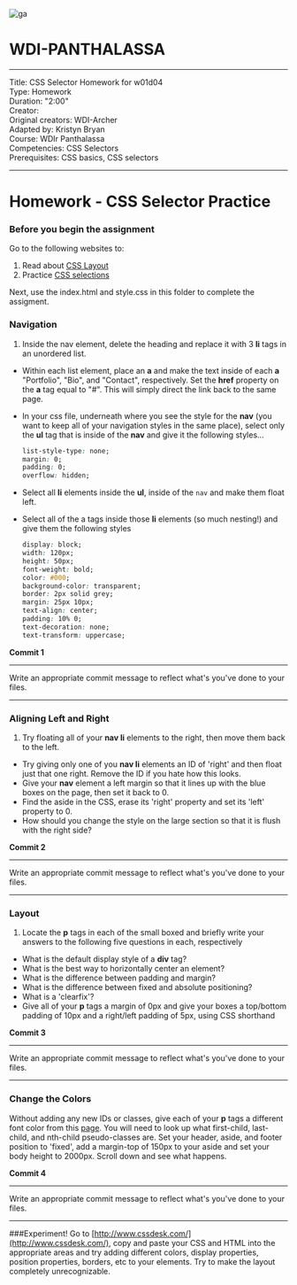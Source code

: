 ![ga](http://mobbook.generalassemb.ly/ga_cog.png)

# WDI-PANTHALASSA

---
Title: CSS Selector Homework for w01d04 <br>
Type: Homework<br>
Duration: "2:00"<br>
Creator:<br>
    Original creators: WDI-Archer<br>
    Adapted by: Kristyn Bryan<br>
    Course: WDIr Panthalassa<br>
Competencies: CSS Selectors<br>
Prerequisites: CSS basics, CSS selectors<br>

---
# Homework - CSS Selector Practice

### Before you begin the assignment
Go to the following websites to:   
  
1. Read about [CSS Layout](http://learnlayout.com/)  
2. Practice [CSS selections](http://flukeout.github.io/)   

Next, use the index.html and style.css in this folder to complete the assigment.

### Navigation
1. Inside the nav element, delete the heading and replace it with 3 **li** tags in an unordered list. 
- Within each list element, place an **a** and make the text inside of each **a** "Portfolio", "Bio", and "Contact", respectively. Set the **href** property on the **a** tag equal to "#". This will simply direct the link back to the same page.   
- In your css file, underneath where you see the style for the **nav** (you want to keep all of your navigation styles in the same place), select only the **ul** tag that is inside of the **nav** and give it the following styles...

    ```css
    list-style-type: none;
    margin: 0;
    padding: 0;
    overflow: hidden;
    ```
- Select all **li** elements inside the **ul**, inside of the `nav` and make them float left. 
- Select all of the a tags inside those **li** elements (so much nesting!) and give them the following styles

    ```css
    display: block;
    width: 120px;
    height: 50px;
    font-weight: bold;
    color: #000;
    background-color: transparent;
    border: 2px solid grey;
    margin: 25px 10px;
    text-align: center;
    padding: 10% 0;
    text-decoration: none;
    text-transform: uppercase;
    ```
**Commit 1** <br>
<hr>
Write an appropriate commit message to reflect what's you've done to your files.
<hr>

### Aligning Left and Right
1. Try floating all of your **nav li** elements to the right, then move them back to the left.
- Try giving only one of you **nav li** elements an ID of 'right' and then float just that one right. Remove the ID if you hate how this looks.
- Give your **nav** element a left margin so that it lines up with the blue boxes on the page, then set it back to 0.
- Find the aside in the CSS, erase its 'right' property and set its 'left' property to 0.
- How should you change the style on the large section so that it is flush with the right side?

**Commit 2** <br>
<hr>
Write an appropriate commit message to reflect what's you've done to your files.
<hr>

### Layout 
1. Locate the **p** tags in each of the small boxed and briefly write your answers to the following five questions in each, respectively
- What is the default display style of a **div** tag?
- What is the best way to horizontally center an element?
- What is the difference between padding and margin?
- What is the difference between fixed and absolute positioning?
- What is a 'clearfix'?
- Give all of your **p** tags a margin of 0px and give your boxes a top/bottom padding of 10px and a right/left padding of 5px, using CSS shorthand

**Commit 3** <br>
<hr>
Write an appropriate commit message to reflect what's you've done to your files.
<hr>

### Change the Colors
Without adding any new IDs or classes, give each of your **p** tags a different font color from this [page](http://www.crockford.com/wrrrld/color.html). You will need to look up what first-child, last-child, and nth-child pseudo-classes are.
Set your header, aside, and footer position to 'fixed', add a margin-top of 150px to your aside and set your body height to 2000px. Scroll down and see what happens.

**Commit 4** <br>
<hr>
Write an appropriate commit message to reflect what's you've done to your files.
<hr>

###Experiment! 
Go to [http://www.cssdesk.com/](http://www.cssdesk.com/), copy and paste your CSS and HTML into the appropriate areas and try adding different colors, display properties, position properties, borders, etc to your elements. Try to make the layout completely unrecognizable.
